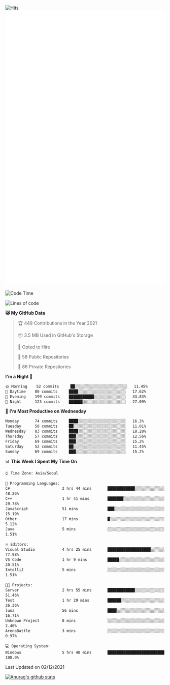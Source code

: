 ![Hits](https://hits.seeyoufarm.com/api/count/incr/badge.svg?url=https%3A%2F%2Fgithub.com%2Fkokose1234&count_bg=%2379C83D&title_bg=%23555555&icon=apple.svg&icon_color=%23E7E7E7&title=hits&edge_flat=false)
<br/>
![Metrics](https://github.com/kokose1234/kokose1234/blob/main/github-metrics.svg)

<!--START_SECTION:waka-->
![Code Time](http://img.shields.io/badge/Code%20Time-330%20hrs%205%20mins-blue)

![Lines of code](https://img.shields.io/badge/From%20Hello%20World%20I%27ve%20Written-9%20Million%20lines%20of%20code-blue)

**🐱 My GitHub Data** 

> 🏆 449 Contributions in the Year 2021
 > 
> 📦 3.5 MB Used in GitHub's Storage 
 > 
> 💼 Opted to Hire
 > 
> 📜 58 Public Repositories 
 > 
> 🔑 86 Private Repositories  
 > 
**I'm a Night 🦉** 

```text
🌞 Morning    52 commits     ██░░░░░░░░░░░░░░░░░░░░░░░   11.45% 
🌆 Daytime    80 commits     ████░░░░░░░░░░░░░░░░░░░░░   17.62% 
🌃 Evening    199 commits    ███████████░░░░░░░░░░░░░░   43.83% 
🌙 Night      123 commits    ██████░░░░░░░░░░░░░░░░░░░   27.09%

```
📅 **I'm Most Productive on Wednesday** 

```text
Monday       74 commits     ████░░░░░░░░░░░░░░░░░░░░░   16.3% 
Tuesday      50 commits     ██░░░░░░░░░░░░░░░░░░░░░░░   11.01% 
Wednesday    83 commits     ████░░░░░░░░░░░░░░░░░░░░░   18.28% 
Thursday     57 commits     ███░░░░░░░░░░░░░░░░░░░░░░   12.56% 
Friday       69 commits     ███░░░░░░░░░░░░░░░░░░░░░░   15.2% 
Saturday     52 commits     ██░░░░░░░░░░░░░░░░░░░░░░░   11.45% 
Sunday       69 commits     ███░░░░░░░░░░░░░░░░░░░░░░   15.2%

```


📊 **This Week I Spent My Time On** 

```text
⌚︎ Time Zone: Asia/Seoul

💬 Programming Languages: 
C#                       2 hrs 44 mins       ████████████░░░░░░░░░░░░░   48.26% 
C++                      1 hr 41 mins        ███████░░░░░░░░░░░░░░░░░░   29.78% 
JavaScript               51 mins             ███░░░░░░░░░░░░░░░░░░░░░░   15.19% 
Other                    17 mins             █░░░░░░░░░░░░░░░░░░░░░░░░   5.12% 
Java                     5 mins              ░░░░░░░░░░░░░░░░░░░░░░░░░   1.51%

🔥 Editors: 
Visual Studio            4 hrs 25 mins       ███████████████████░░░░░░   77.98% 
VS Code                  1 hr 9 mins         █████░░░░░░░░░░░░░░░░░░░░   20.51% 
IntelliJ                 5 mins              ░░░░░░░░░░░░░░░░░░░░░░░░░   1.51%

🐱‍💻 Projects: 
Server                   2 hrs 55 mins       ████████████░░░░░░░░░░░░░   51.46% 
Test                     1 hr 29 mins        ██████░░░░░░░░░░░░░░░░░░░   26.36% 
luna                     56 mins             ████░░░░░░░░░░░░░░░░░░░░░   16.71% 
Unknown Project          8 mins              ░░░░░░░░░░░░░░░░░░░░░░░░░   2.46% 
ArenaBattle              3 mins              ░░░░░░░░░░░░░░░░░░░░░░░░░   0.97%

💻 Operating System: 
Windows                  5 hrs 40 mins       █████████████████████████   100.0%

```


 Last Updated on 02/12/2021
<!--END_SECTION:waka-->

[![Anurag's github stats](https://github-readme-stats.vercel.app/api?username=kokose1234&theme=dracula)](https://github.com/anuraghazra/github-readme-stats)



	
